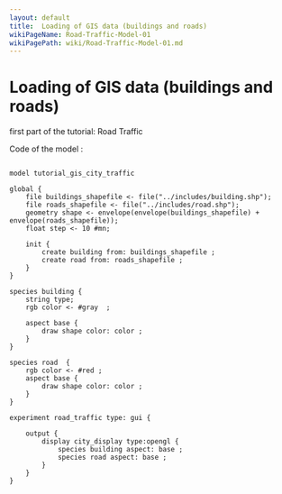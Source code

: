 ```yaml
---
layout: default
title:  Loading of GIS data (buildings and roads)
wikiPageName: Road-Traffic-Model-01
wikiPagePath: wiki/Road-Traffic-Model-01.md
---
```


[//]: # (keyword|constant_#minute)
[//]: # (keyword|concept_gis)
# Loading of GIS data (buildings and roads)


first part of the tutorial: Road Traffic


Code of the model : 

```

model tutorial_gis_city_traffic

global {
	file buildings_shapefile <- file("../includes/building.shp");
	file roads_shapefile <- file("../includes/road.shp");
	geometry shape <- envelope(envelope(buildings_shapefile) + envelope(roads_shapefile));
	float step <- 10 #mn;
	
	init {
		create building from: buildings_shapefile ;
		create road from: roads_shapefile ;
	}
}

species building {
	string type; 
	rgb color <- #gray  ;
	
	aspect base {
		draw shape color: color ;
	}
}

species road  {
	rgb color <- #red ;
	aspect base {
		draw shape color: color ;
	}
}

experiment road_traffic type: gui {
		
	output {
		display city_display type:opengl {
			species building aspect: base ;
			species road aspect: base ;
		}
	}
}
```
